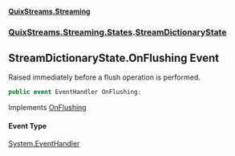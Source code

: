 #### [QuixStreams.Streaming](index.md 'index')
### [QuixStreams.Streaming.States](QuixStreams.Streaming.States.md 'QuixStreams.Streaming.States').[StreamDictionaryState](StreamDictionaryState.md 'QuixStreams.Streaming.States.StreamDictionaryState')

## StreamDictionaryState.OnFlushing Event

Raised immediately before a flush operation is performed.

```csharp
public event EventHandler OnFlushing;
```

Implements [OnFlushing](IStreamState.OnFlushing.md 'QuixStreams.Streaming.States.IStreamState.OnFlushing')

#### Event Type
[System.EventHandler](https://docs.microsoft.com/en-us/dotnet/api/System.EventHandler 'System.EventHandler')